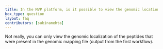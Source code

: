 ```yaml
---
title: In the MVP platform, is it possible to view the genomic location of all the peptides?
box_type: question
layout: faq
contributors: [subinamehta]
---
```


Not really, you can only view the genomic localization of the peptides that were present in the genomic mapping file (output from the first workflow).




